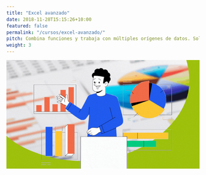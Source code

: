 ```yaml
---
title: "Excel avanzado"
date: 2018-11-28T15:15:26+10:00
featured: false
permalink: "/cursos/excel-avanzado/"
pitch: Combina funciones y trabaja con múltiples orígenes de datos. Soluciona problemas de análisis e innova previendo oportunidades de mejora
weight: 3
---
```


![Portada de Excel avanzado](/images/cursos/excel-avanzado.gif)

